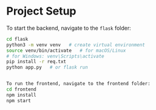# Project Setup

To start the backend, navigate to the `flask` folder:
```bash
cd flask
python3 -m venv venv   # create virtual environment
source venv/bin/activate   # for macOS/Linux
# for Windows: venv\Scripts\activate
pip install -r req.txt
python app.py   # or flask run


To run the frontend, navigate to the frontend folder:
cd frontend
npm install
npm start
